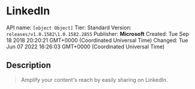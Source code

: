 # LinkedIn
API name: `[object Object]`
Tier: Standard
Version: `releases/v1.0.1582\1.0.1582.2855`
Publisher: **Microsoft**
Created: Tue Sep 18 2018 20:20:21 GMT+0000 (Coordinated Universal Time)
Changed: Tue Jun 07 2022 16:26:03 GMT+0000 (Coordinated Universal Time)

## Description
> Amplify your content's reach by easily sharing on LinkedIn.
